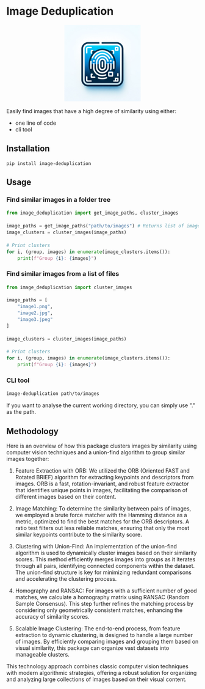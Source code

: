 # Image Deduplication

<div style="text-align:center">
    <img src="media/logo.webp" alt="drawing" style="width:200px;"/>
</div>

Easily find images that have a high degree of similarity using either:
- one line of code
- cli tool

## Installation
```
pip install image-deduplication
```

## Usage

### Find similar images in a folder tree
```python
from image_deduplication import get_image_paths, cluster_images

image_paths = get_image_paths("path/to/images") # Returns list of image paths
image_clusters = cluster_images(image_paths)

# Print clusters
for i, (group, images) in enumerate(image_clusters.items()):
    print(f"Group {i}: {images}")
```

### Find similar images from a list of files
```python
from image_deduplication import cluster_images

image_paths = [
    "image1.png",
    "image2.jpg",
    "image3.jpeg"
]

image_clusters = cluster_images(image_paths)

# Print clusters
for i, (group, images) in enumerate(image_clusters.items()):
    print(f"Group {i}: {images}")
```

### CLI tool
```bash
image-deduplication path/to/images
```
If you want to analyse the current working directory, you can simply use "." as the path.

## Methodology

Here is an overview of how this package clusters images by similarity using computer vision techniques and a union-find algorithm to group similar images together:

1. Feature Extraction with ORB: We utilized the ORB (Oriented FAST and Rotated BRIEF) algorithm for extracting keypoints and descriptors from images. ORB is a fast, rotation-invariant, and robust feature extractor that identifies unique points in images, facilitating the comparison of different images based on their content.

2. Image Matching: To determine the similarity between pairs of images, we employed a brute force matcher with the Hamming distance as a metric, optimized to find the best matches for the ORB descriptors. A ratio test filters out less reliable matches, ensuring that only the most similar keypoints contribute to the similarity score.

3. Clustering with Union-Find: An implementation of the union-find algorithm is used to dynamically cluster images based on their similarity scores. This method efficiently merges images into groups as it iterates through all pairs, identifying connected components within the dataset. The union-find structure is key for minimizing redundant comparisons and accelerating the clustering process.

4. Homography and RANSAC: For images with a sufficient number of good matches, we calculate a homography matrix using RANSAC (Random Sample Consensus). This step further refines the matching process by considering only geometrically consistent matches, enhancing the accuracy of similarity scores.

5. Scalable Image Clustering: The end-to-end process, from feature extraction to dynamic clustering, is designed to handle a large number of images. By efficiently comparing images and grouping them based on visual similarity, this package can organize vast datasets into manageable clusters.

This technology approach combines classic computer vision techniques with modern algorithmic strategies, offering a robust solution for organizing and analyzing large collections of images based on their visual content.